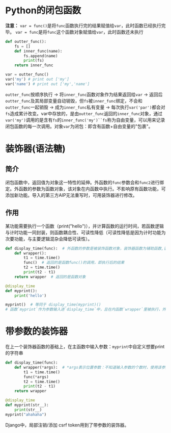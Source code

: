 # Python的闭包函数
**注意：**
`var = func()`是将`func`函数执行完的结果赋值给`var`，此时函数已经执行完毕。
`var = func`是将`func`这个函数对象赋值给`var`，此时函数还未执行
```python
def outter_func():
    fs = []
    def inner_func(name):
        fs.append(name)
        print(fs)
    return inner_func

var = outter_func()
var('my') # print out ['my']
var('name') # print out ['my','name']
```
`outter_func`按顺序执行 -> 将`inner_func`函数对象作为结果返回给`var` -> 返回后`outter_func`及其局部变量自动销毁，但`fs`被`inner_func`绑定，不会和`outter_func`一起销毁 -> 成为`inner_func`私有变量 -> 每次执行`var('par')`都会对`fs`造成累计改变。var中存放的，是由`outter_func`返回的`inner_func`对象，通过`var('my')`调用的是含有`fs`的`inner_func('my')``fs`称为自由变量，可以用来记录闭包函数的每一次调用。对象`var`为闭包：即含有函数+自由变量的"包裹"。

# 装饰器(语法糖)
## 简介
闭包函数中，返回值为对象这一特性的延伸。外函数的`func`参数会和`func2`进行绑定。外函数的参数为函数对象，该对象在内函数中执行。不影响原有函数功能，可添加新功能。导入的第三方AIP无法重写时，可用装饰器进行修改。
## 作用
某功能需要执行一个函数（print("hello")），并计算函数的运行时间，若函数逻辑与计时功能一同封装，则函数耦合性、可读性降低（可读性降低是因为计时功能为次要功能，与主要逻辑混杂会降低可读性）。
```python
def display_time(func):  # 外函数的参数是被装饰函数对象，装饰器函数为辅助函数,该案例中辅助函数用来计算主函数的运行时间
    def wrapper():
        t1 = time.time()
        func()  # 返回的是函数func()的调用，即执行后的结果
        t2 = time.time()
        print(t2 - t1)
    return wrapper  # 返回的是函数对象

@display_time  
def myprint():
    print('hello')

myprint()  # 等同于 display_time(myprint)()
# 函数`myprint`作为参数输入进`display_time`中，且在内函数`wrapper`里被执行，外函数`display_time`返回的则是内函数对象 + `myprint`的“包裹”。
```

# 带参数的装饰器
在上一个装饰器函数的基础上，在主函数中输入参数：`myprint`中自定义想要print的字符串
```python
def display_time(func): 
    def wrapper(*args):  # *args表示位置参数：不知道输入参数的个数时，使用该参数，该案例中，可能会有若干主函数使用该装饰器，不同函数输入的参数个数会不一样。
        t1 = time.time()
        func(*args) 
        t2 = time.time()
        print(t2 - t1)
    return wrapper 

@display_time  
def myprint(str__):
    print(str__)
myprint("ahahaha")
```
Django中，局部注销/添加 csrf token用到了带参数的装饰器。
